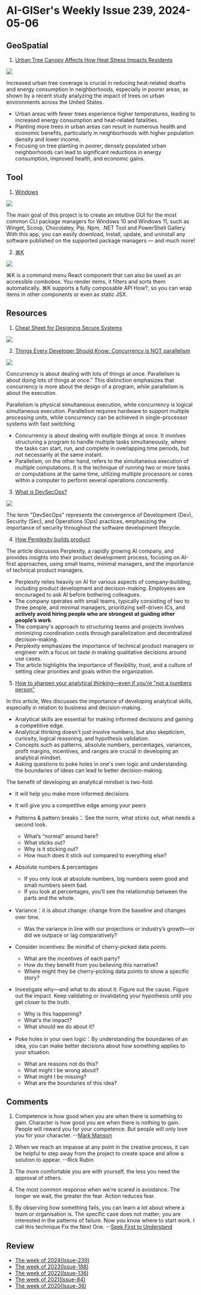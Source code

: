 # AI-GISer's Weekly Issue 239, 2024-05-06

## GeoSpatial

1. [Urban Tree Canopy Affects How Heat Stress Impacts Residents](https://www.geographyrealm.com/urban-tree-canopy-heat-waves/?)

![](https://www.geographyrealm.com/wp-content/uploads/2020/06/tree-density-manhattan.png)

Increased urban tree coverage is crucial in reducing heat-related deaths and energy consumption in neighborhoods, especially in poorer areas, as shown by a recent study analyzing the impact of trees on urban environments across the United States.

- Urban areas with fewer trees experience higher temperatures, leading to increased energy consumption and heat-related fatalities.
- Planting more trees in urban areas can result in numerous health and economic benefits, particularly in neighborhoods with higher population density and lower income.
- Focusing on tree planting in poorer, densely populated urban neighborhoods can lead to significant reductions in energy consumption, improved health, and economic gains.

## Tool

1. [Windows](https://github.com/marticliment/WingetUI)

![](https://img.hellogithub.com/i/UMHE3YTn94JxGBf_1714047524.png)

The main goal of this project is to create an intuitive GUI for the most common CLI package managers for Windows 10 and Windows 11, such as Winget, Scoop, Chocolatey, Pip, Npm, .NET Tool and PowerShell Gallery. With this app, you can easily download, install, update, and uninstall any software published on the supported package managers — and much more!

2. [⌘K](https://github.com/pacocoursey/cmdk)

![](https://github.com/pacocoursey/cmdk/raw/main/website/public/og.png)

⌘K is a command menu React component that can also be used as an accessible combobox. You render items, it filters and sorts them automatically. ⌘K supports a fully composable API How?, so you can wrap items in other components or even as static JSX.

## Resources

1. [Cheat Sheet for Designing Secure Systems](https://blog.bytebytego.com/i/143744904/how-do-we-design-a-secure-system)

![](https://substackcdn.com/image/fetch/w_1272,c_limit,f_webp,q_auto:good,fl_lossy/https%3A%2F%2Fsubstack-post-media.s3.amazonaws.com%2Fpublic%2Fimages%2F9afc5fcd-21ea-4202-8ac3-3c8f842c69a4_1536x1536.gif)

2. [Things Every Developer Should Know: Concurrency is NOT parallelism](https://blog.bytebytego.com/i/143744904/things-every-developer-should-know-concurrency-is-not-parallelism)

![](https://substackcdn.com/image/fetch/w_1272,c_limit,f_webp,q_auto:good,fl_lossy/https%3A%2F%2Fsubstack-post-media.s3.amazonaws.com%2Fpublic%2Fimages%2F6fb7f481-5547-4ce0-aeee-d685789187b2_1280x1664.gif)

Concurrency is about dealing with lots of things at once. Parallelism is about doing lots of things at once." This distinction emphasizes that concurrency is more about the design of a program, while parallelism is about the execution.

Parallelism is physical simultaneous execution, while concurrency is logical simultaneous execution. Parallelism requires hardware to support multiple processing units, while concurrency can be achieved in single-processor systems with fast switching

- Concurrency is about dealing with multiple things at once. It involves structuring a program to handle multiple tasks simultaneously, where the tasks can start, run, and complete in overlapping time periods, but not necessarily at the same instant.
- Parallelism, on the other hand, refers to the simultaneous execution of multiple computations. It is the technique of running two or more tasks or computations at the same time, utilizing multiple processors or cores within a computer to perform several operations concurrently.

3. [What is DevSecOps?](https://blog.bytebytego.com/i/143977109/what-is-devsecops)

![](https://substackcdn.com/image/fetch/w_1272,c_limit,f_webp,q_auto:good,fl_lossy/https%3A%2F%2Fsubstack-post-media.s3.amazonaws.com%2Fpublic%2Fimages%2F48869994-6149-4718-8412-87b47200bff8_1280x1664.gif)

The term "DevSecOps" represents the convergence of Development (Dev), Security (Sec), and Operations (Ops) practices, emphasizing the importance of security throughout the software development lifecycle.

4. [How Perplexity builds product](https://www.lennysnewsletter.com/p/how-perplexity-builds-product)

The article discusses Perplexity, a rapidly growing AI company, and provides insights into their product development process, focusing on AI-first approaches, using small teams, minimal managers, and the importance of technical product managers.

- Perplexity relies heavily on AI for various aspects of company-building, including product development and decision-making. Employees are encouraged to ask AI before bothering colleagues.
- The company operates with small teams, typically consisting of two to three people, and minimal managers, prioritizing self-driven ICs, and **actively avoid hiring people who are strongest at guiding other people’s work**.
- The company's approach to structuring teams and projects involves minimizing coordination costs through parallelization and decentralized decision-making.
- Perplexity emphasizes the importance of technical product managers or engineer with a focus on taste in making qualitative decisions around use cases.
- The article highlights the importance of flexibility, trust, and a culture of setting clear priorities and goals within the organization.

5. [How to sharpen your analytical thinking—even if you’re "not a numbers person"](https://newsletter.weskao.com/p/analytical-thinking)

In this article, Wes discusses the importance of developing analytical skills, especially in relation to business and decision-making.

- Analytical skills are essential for making informed decisions and gaining a competitive edge.
- Analytical thinking doesn't just involve numbers, but also skepticism, curiosity, logical reasoning, and hypothesis validation.
- Concepts such as patterns, absolute numbers, percentages, variances, profit margins, incentives, and ranges are crucial in developing an analytical mindset.
- Asking questions to poke holes in one's own logic and understanding the boundaries of ideas can lead to better decision-making.

The benefit of developing an analytical mindset is two-fold:

- It will help you make more informed decisions
- It will give you a competitive edge among your peers

- Patterns & pattern breaks： See the norm, what sticks out, what needs a second look.
  - What’s “normal” around here?
  - What sticks out?
  - Why is it sticking out?
  - How much does it stick out compared to everything else?
- Absolute numbers & percentages
  - If you only look at absolute numbers, big numbers seem good and small numbers seem bad.
  - If you look at percentages, you’ll see the relationship between the parts and the whole.
- Variance：it is about change: change from the baseline and changes over time.
  - Was the variance in line with our projections or industry’s growth—or did we outpace or lag comparatively?
- Consider incentives: Be mindful of cherry-picked data points.
  - What are the incentives of each party?
  - How do they benefit from you believing this narrative?
  - Where might they be cherry-picking data points to show a specific story?
- Investigate why—and what to do about it: Figure out the cause. Figure out the impact. Keep validating or invalidating your hypothesis until you get closer to the truth.
  - Why is this happening?
  - What's the impact?
  - What should we do about it?
- Poke holes in your own logic：By understanding the boundaries of an idea, you can make better decisions about how something applies to your situation.
  - What are reasons not do this?
  - What might I be wrong about?
  - What might I be missing?
  - What are the boundaries of this idea?

## Comments

1. Competence is how good when you are when there is something to gain. Character is how good you are when there is nothing to gain. People will reward you for your competence. But people will only love you for your character. --[Mark Manson](https://fs.blog/brain-food/may-5-2024/)

2. When we reach an impasse at any point in the creative process, it can be helpful to step away from the project to create space and allow a solution to appear. --Rick Rubin

3. The more comfortable you are with yourself, the less you need the approval of others.

4. The most common response when we're scared is avoidance. The longer we wait, the greater the fear. Action reduces fear.

5. By observing how something fails, you can learn a lot about where a team or organisation is. The specific case does not matter; you are interested in the patterns of failure. Now you know where to start work. I call this technique Fix the Next One. --[Seek First to Understand](https://dannorth.net/seek-first-to-understand/)

## Review

- [The week of 2024(Issue-239)](../2024/issue-239.md)
- [The week of 2023(Issue-188)](../2023/issue-188.md)
- [The week of 2022(Issue-136)](../2022/issue-136.md)
- [The week of 2021(Issue-84)](../2021/issue-84.md)
- [The week of 2020(Issue-36)](../2020/issue-36.md)
